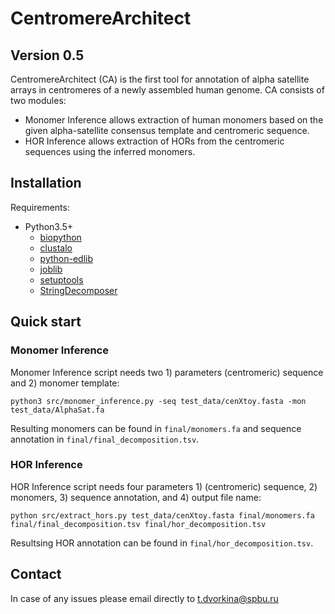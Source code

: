 # CentromereArchitect

## Version 0.5

CentromereArchitect (CA) is the first tool for annotation of alpha satellite arrays in centromeres of a newly assembled human genome.
CA consists of two modules: 
- Monomer Inference allows extraction of human monomers based on the given alpha-satellite consensus template and centromeric sequence.
- HOR Inference allows extraction of HORs from the centromeric sequences using the inferred monomers.


## Installation

Requirements:
- Python3.5+
    - [biopython](https://biopython.org/wiki/Download)
    - [clustalo](https://pypi.org/project/clustalo/)
    - [python-edlib](https://pypi.org/project/edlib/)
    - [joblib](https://pypi.org/project/joblib/)
    - [setuptools](https://pypi.org/project/setuptools/)
    - [StringDecomposer](https://github.com/ablab/stringdecomposer)

## Quick start

### Monomer Inference

Monomer Inference script needs two 1) parameters (centromeric) sequence and 2) monomer template:

```
python3 src/monomer_inference.py -seq test_data/cenXtoy.fasta -mon test_data/AlphaSat.fa
```

Resulting monomers can be found in ```final/monomers.fa``` and sequence annotation in ```final/final_decomposition.tsv```.


### HOR Inference

HOR Inference script needs four parameters 1) (centromeric) sequence, 2) monomers, 3) sequence annotation, and 4) output file name:

```
python src/extract_hors.py test_data/cenXtoy.fasta final/monomers.fa final/final_decomposition.tsv final/hor_decomposition.tsv
```

Resultsing HOR annotation can be found in ```final/hor_decomposition.tsv```.


## Contact

In case of any issues please email directly to [t.dvorkina@spbu.ru](mailto:t.dvorkina@spbu.ru)